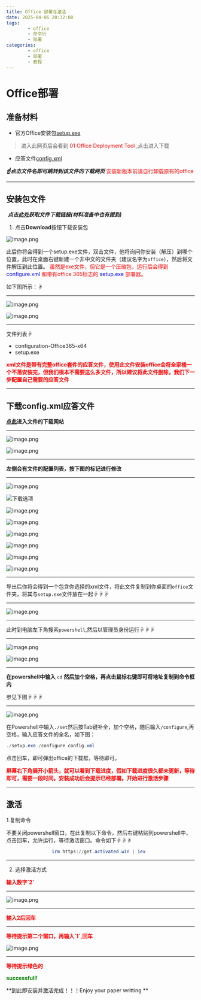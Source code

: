 ```yaml
---
title: Office 部署与激活
date: 2025-04-06 20:32:08
tags:
        - office
        - 命令行
        - 部署
categories:
        - office
        - 部署
        - 教程
---
```

# Office部署



## 准备材料

- 官方Office安装包[setup.exe](https://www.microsoft.com/en-us/download/office)
> 进入此网页后会看到 <span style="color:red"> 01 Office Deployment Tool </span>,点击进入下载

- 应答文件[config.xml](https://config.office.com/deploymentsettings)



***☝点击文件名即可跳转到该文件的下载网页***<span style="color:red">   安装新版本前请自行卸载原有的office</span>

---

## 安装包文件

​       ***点击[此处](https://www.microsoft.com/en-us/download/details.aspx)获取文件下载链接(材料准备中也有提到)***



1. 点击**Download**按钮下载安装包


![image.png](https://s2.loli.net/2025/04/06/KNImZip4aCteT9V.png)

此后你将会得到一个setup.exe文件，双击文件，他将询问你安装（解压）到哪个位置，此时在桌面右键新建一个非中文的文件夹（建议名字为`office`），然后将文件解压到此位置。<span style="color:red;"> 虽然是exe文件，但它是一个压缩包，运行后会得到 <span style="color:blue"> configure.xml </span>和带有office 365标志的<span style="color:blue"> setup.exe </span>部署器。</span>

如下图所示：☟

---

![image.png](https://s2.loli.net/2025/04/06/aLlKC15eJ4tqjms.png)



![image.png](https://s2.loli.net/2025/04/06/D5S7RJbK9H6MzLB.png)

---

文件列表☟

- configuration-Office365-x64
- setup.exe

<p style="color:red;font-weight:bold"> xml文件是带有完整office套件的应答文件，使用此文件安装office会将全家桶一个不落安装完，但我们根本不需要这么多文件，所以建议将此文件删除，我们下一步配置自己需要的应答文件</p>

---

## 下载config.xml应答文件

**[点此](https://config.office.com/deploymentsettings)进入文件的下载网站**

---

![image.png](https://s2.loli.net/2025/04/06/DjSoJPAYKBOT39v.png)


![image.png](https://s2.loli.net/2025/04/06/yh61PJrCTlqFBnu.png)

---
**左侧会有文件的配置列表，按下图的标记进行修改**

---

![image.png](https://s2.loli.net/2025/04/06/yFT4IBP6xm9Mhi1.png)


![下载选项](https://s2.loli.net/2025/04/06/b8xrLYugRf9zZyt.png)

![image.png](https://s2.loli.net/2025/04/06/2pyqu1ON8chdFVA.png)

![image.png](https://s2.loli.net/2025/04/06/fc4jadku5HSBi1r.png)

![image.png](https://s2.loli.net/2025/04/06/Oa4To1IwG5RgF8z.png)

![image.png](https://s2.loli.net/2025/04/06/8U56ZTiBVJu2zNw.png)

![image.png](https://s2.loli.net/2025/04/06/51G8znlHYKmkNMO.png)

![image.png](https://s2.loli.net/2025/04/06/HjbwshySXVkxKQ3.png)

---

导出后你将会得到一个包含你选择的xml文件，将此文件复制到你桌面的`office`文件夹，将其与`setup.exe`文件放在一起☟☟☟

---

![image.png](https://s2.loli.net/2025/04/06/IUdFCRYEjoaxQhX.png)

---

此时到电脑左下角搜索`powershell`,然后以管理员身份运行☟☟☟

---

![image.png](https://s2.loli.net/2025/04/06/Wm1RgqAeNMPU5H4.png)

![image.png](https://s2.loli.net/2025/04/06/pb78nVBysaH4JcK.png)

---


**在powershell中输入** `cd` **然后加个空格，再点击鼠标右键即可将地址复制到命令框内**

参见下图☟☟☟

---

![image.png](https://s2.loli.net/2025/04/06/yqxgFdLeAmtRJDl.png)

在Powershell中输入`./set`然后按Tab键补全，加个空格，随后输入`/configure`,再空格，输入应答文件的全名，如下图：

```powershell
./setup.exe /configure config.xml
```


点击回车，即可弹出office的下载框，等待即可。
<p style="color:red;font-weight:bold">屏幕右下角展开小箭头，就可以看到下载进度，假如下载进度很久都未更新，等待即可，需要一段时间。安装成功后会提示已经部署。开始进行激活步骤</p>

---

## 激活
1.复制命令

不要关闭powershell窗口，在此复制以下命令，然后右键粘贴到powershell中，点击回车，允许运行，等待激活窗口。命令如下☟☟☟
```powershell
                 irm https://get.activated.win | iex
```

---

2. 选择激活方式
<p style="color:red;font-weight:bold">输入数字`2`</p>

---

![image.png](https://s2.loli.net/2025/04/06/hznLyCWr1xPOHpw.png)

---
<p style="color:red;font-weight:bold">输入2后回车</p>

---

<p style="color:red;font-weight:bold">等待提示第二个窗口，再输入`1`,回车</p>


![image.png](https://s2.loli.net/2025/04/06/atISuJedZPf9vUQ.png)


---


<p style="color:red;font-weight:bold"> 等待提示绿色的 </p>
<span style="color:green;font-weight:bold">successfull!</span>

**到此即安装并激活完成！！！Enjoy your paper writting **